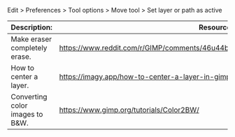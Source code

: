 Edit > Preferences > Tool options > Move tool > Set layer or path as active


| Description:                    | Resource:                                                                                 |
| ------------------------------- | ----------------------------------------------------------------------------------------- |
| Make eraser completely erase.   | https://www.reddit.com/r/GIMP/comments/46u44b/help_just_trying_to_get_the_eraser_tool_to/ |
| How to center a layer.          | https://imagy.app/how-to-center-a-layer-in-gimp/                                          |
| Converting color images to B&W. | https://www.gimp.org/tutorials/Color2BW/                                                  |
